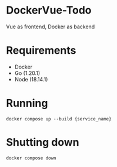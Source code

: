 # DockerVue-Todo
Vue as frontend, Docker as backend

# Requirements
- Docker
- Go (1.20.1)
- Node (18.14.1)

# Running
```
docker compose up --build {service_name}
```

# Shutting down
```
docker compose down
```